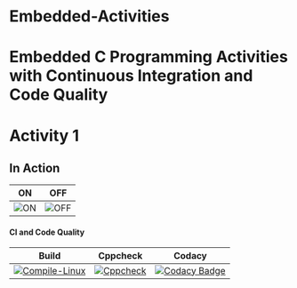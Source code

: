 # Embedded-Activities
# Embedded C Programming Activities with Continuous Integration and Code Quality

# Activity 1 

## In Action

|ON|OFF|
|:--:|:--:|
|![ON]()|![OFF]()|

#### CI and Code Quality

|Build|Cppcheck|Codacy|
|:--:|:--:|:--:|
|[![Compile-Linux](https://github.com/99cherrys/Embedded-Activities/actions/workflows/compile.yml/badge.svg)](https://github.com/99cherrys/Embedded-Activities/actions/workflows/compile.yml)|[![Cppcheck](https://github.com/99cherrys/Embedded-Activities/actions/workflows/cppcheck.yml/badge.svg)](https://github.com/99cherrys/Embedded-Activities/actions/workflows/cppcheck.yml)|[![Codacy Badge](https://app.codacy.com/project/badge/Grade/e67c356d365c44ab8034f155c7f1e93a)](https://www.codacy.com/gh/99cherrys/Embedded-Activities/dashboard?utm_source=github.com&amp;utm_medium=referral&amp;utm_content=99cherrys/Embedded-Activities&amp;utm_campaign=Badge_Grade)|


